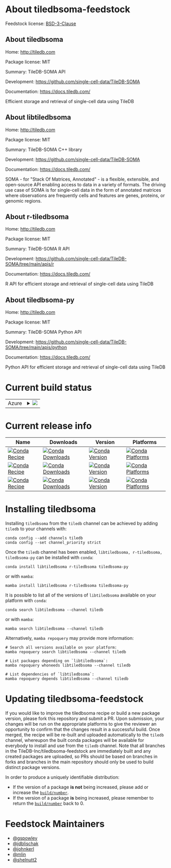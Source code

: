About tiledbsoma-feedstock
==========================

Feedstock license: [BSD-3-Clause](https://github.com/TileDB-Inc/tiledbsoma-feedstock/blob/main/LICENSE.txt)


About tiledbsoma
----------------

Home: http://tiledb.com

Package license: MIT

Summary: TileDB-SOMA API

Development: https://github.com/single-cell-data/TileDB-SOMA

Documentation: https://docs.tiledb.com/

Efficient storage and retrieval of single-cell data using TileDB

About libtiledbsoma
-------------------

Home: http://tiledb.com

Package license: MIT

Summary: TileDB-SOMA C++ library

Development: https://github.com/single-cell-data/TileDB-SOMA

Documentation: https://docs.tiledb.com/

SOMA - for "Stack Of Matrices, Annotated" - is a flexible, extensible, and open-source API enabling access to data in a variety of formats. The driving use case of SOMA is for single-cell data in the form of annotated matrices where observations are frequently cells and features are genes, proteins, or genomic regions.

About r-tiledbsoma
------------------

Home: http://tiledb.com

Package license: MIT

Summary: TileDB-SOMA R API

Development: https://github.com/single-cell-data/TileDB-SOMA/tree/main/apis/r

Documentation: https://docs.tiledb.com/

R API for efficient storage and retrieval of single-cell data using TileDB

About tiledbsoma-py
-------------------

Home: http://tiledb.com

Package license: MIT

Summary: TileDB-SOMA Python API

Development: https://github.com/single-cell-data/TileDB-SOMA/tree/main/apis/python

Documentation: https://docs.tiledb.com/

Python API for efficient storage and retrieval of single-cell data using TileDB

Current build status
====================


<table>
    
  <tr>
    <td>Azure</td>
    <td>
      <details>
        <summary>
          <a href="https://dev.azure.com/TileDB-Inc/CI/_build/latest?definitionId=43&branchName=main">
            <img src="https://dev.azure.com/TileDB-Inc/CI/_apis/build/status/tiledbsoma-feedstock?branchName=main">
          </a>
        </summary>
        <table>
          <thead><tr><th>Variant</th><th>Status</th></tr></thead>
          <tbody><tr>
              <td>linux_64_fmt10spdlog1.12</td>
              <td>
                <a href="https://dev.azure.com/TileDB-Inc/CI/_build/latest?definitionId=43&branchName=main">
                  <img src="https://dev.azure.com/TileDB-Inc/CI/_apis/build/status/tiledbsoma-feedstock?branchName=main&jobName=linux&configuration=linux%20linux_64_fmt10spdlog1.12" alt="variant">
                </a>
              </td>
            </tr><tr>
              <td>linux_64_fmt9spdlog1.11</td>
              <td>
                <a href="https://dev.azure.com/TileDB-Inc/CI/_build/latest?definitionId=43&branchName=main">
                  <img src="https://dev.azure.com/TileDB-Inc/CI/_apis/build/status/tiledbsoma-feedstock?branchName=main&jobName=linux&configuration=linux%20linux_64_fmt9spdlog1.11" alt="variant">
                </a>
              </td>
            </tr><tr>
              <td>linux_aarch64_fmt10spdlog1.12</td>
              <td>
                <a href="https://dev.azure.com/TileDB-Inc/CI/_build/latest?definitionId=43&branchName=main">
                  <img src="https://dev.azure.com/TileDB-Inc/CI/_apis/build/status/tiledbsoma-feedstock?branchName=main&jobName=linux&configuration=linux%20linux_aarch64_fmt10spdlog1.12" alt="variant">
                </a>
              </td>
            </tr><tr>
              <td>linux_aarch64_fmt9spdlog1.11</td>
              <td>
                <a href="https://dev.azure.com/TileDB-Inc/CI/_build/latest?definitionId=43&branchName=main">
                  <img src="https://dev.azure.com/TileDB-Inc/CI/_apis/build/status/tiledbsoma-feedstock?branchName=main&jobName=linux&configuration=linux%20linux_aarch64_fmt9spdlog1.11" alt="variant">
                </a>
              </td>
            </tr><tr>
              <td>osx_64</td>
              <td>
                <a href="https://dev.azure.com/TileDB-Inc/CI/_build/latest?definitionId=43&branchName=main">
                  <img src="https://dev.azure.com/TileDB-Inc/CI/_apis/build/status/tiledbsoma-feedstock?branchName=main&jobName=osx&configuration=osx%20osx_64_" alt="variant">
                </a>
              </td>
            </tr><tr>
              <td>osx_arm64</td>
              <td>
                <a href="https://dev.azure.com/TileDB-Inc/CI/_build/latest?definitionId=43&branchName=main">
                  <img src="https://dev.azure.com/TileDB-Inc/CI/_apis/build/status/tiledbsoma-feedstock?branchName=main&jobName=osx&configuration=osx%20osx_arm64_" alt="variant">
                </a>
              </td>
            </tr>
          </tbody>
        </table>
      </details>
    </td>
  </tr>
</table>

Current release info
====================

| Name | Downloads | Version | Platforms |
| --- | --- | --- | --- |
| [![Conda Recipe](https://img.shields.io/badge/recipe-libtiledbsoma-green.svg)](https://anaconda.org/tiledb/libtiledbsoma) | [![Conda Downloads](https://img.shields.io/conda/dn/tiledb/libtiledbsoma.svg)](https://anaconda.org/tiledb/libtiledbsoma) | [![Conda Version](https://img.shields.io/conda/vn/tiledb/libtiledbsoma.svg)](https://anaconda.org/tiledb/libtiledbsoma) | [![Conda Platforms](https://img.shields.io/conda/pn/tiledb/libtiledbsoma.svg)](https://anaconda.org/tiledb/libtiledbsoma) |
| [![Conda Recipe](https://img.shields.io/badge/recipe-r--tiledbsoma-green.svg)](https://anaconda.org/tiledb/r-tiledbsoma) | [![Conda Downloads](https://img.shields.io/conda/dn/tiledb/r-tiledbsoma.svg)](https://anaconda.org/tiledb/r-tiledbsoma) | [![Conda Version](https://img.shields.io/conda/vn/tiledb/r-tiledbsoma.svg)](https://anaconda.org/tiledb/r-tiledbsoma) | [![Conda Platforms](https://img.shields.io/conda/pn/tiledb/r-tiledbsoma.svg)](https://anaconda.org/tiledb/r-tiledbsoma) |
| [![Conda Recipe](https://img.shields.io/badge/recipe-tiledbsoma--py-green.svg)](https://anaconda.org/tiledb/tiledbsoma-py) | [![Conda Downloads](https://img.shields.io/conda/dn/tiledb/tiledbsoma-py.svg)](https://anaconda.org/tiledb/tiledbsoma-py) | [![Conda Version](https://img.shields.io/conda/vn/tiledb/tiledbsoma-py.svg)](https://anaconda.org/tiledb/tiledbsoma-py) | [![Conda Platforms](https://img.shields.io/conda/pn/tiledb/tiledbsoma-py.svg)](https://anaconda.org/tiledb/tiledbsoma-py) |

Installing tiledbsoma
=====================

Installing `tiledbsoma` from the `tiledb` channel can be achieved by adding `tiledb` to your channels with:

```
conda config --add channels tiledb
conda config --set channel_priority strict
```

Once the `tiledb` channel has been enabled, `libtiledbsoma, r-tiledbsoma, tiledbsoma-py` can be installed with `conda`:

```
conda install libtiledbsoma r-tiledbsoma tiledbsoma-py
```

or with `mamba`:

```
mamba install libtiledbsoma r-tiledbsoma tiledbsoma-py
```

It is possible to list all of the versions of `libtiledbsoma` available on your platform with `conda`:

```
conda search libtiledbsoma --channel tiledb
```

or with `mamba`:

```
mamba search libtiledbsoma --channel tiledb
```

Alternatively, `mamba repoquery` may provide more information:

```
# Search all versions available on your platform:
mamba repoquery search libtiledbsoma --channel tiledb

# List packages depending on `libtiledbsoma`:
mamba repoquery whoneeds libtiledbsoma --channel tiledb

# List dependencies of `libtiledbsoma`:
mamba repoquery depends libtiledbsoma --channel tiledb
```




Updating tiledbsoma-feedstock
=============================

If you would like to improve the tiledbsoma recipe or build a new
package version, please fork this repository and submit a PR. Upon submission,
your changes will be run on the appropriate platforms to give the reviewer an
opportunity to confirm that the changes result in a successful build. Once
merged, the recipe will be re-built and uploaded automatically to the
`tiledb` channel, whereupon the built conda packages will be available for
everybody to install and use from the `tiledb` channel.
Note that all branches in the TileDB-Inc/tiledbsoma-feedstock are
immediately built and any created packages are uploaded, so PRs should be based
on branches in forks and branches in the main repository should only be used to
build distinct package versions.

In order to produce a uniquely identifiable distribution:
 * If the version of a package **is not** being increased, please add or increase
   the [``build/number``](https://docs.conda.io/projects/conda-build/en/latest/resources/define-metadata.html#build-number-and-string).
 * If the version of a package **is** being increased, please remember to return
   the [``build/number``](https://docs.conda.io/projects/conda-build/en/latest/resources/define-metadata.html#build-number-and-string)
   back to 0.

Feedstock Maintainers
=====================

* [@gspowley](https://github.com/gspowley/)
* [@jdblischak](https://github.com/jdblischak/)
* [@johnkerl](https://github.com/johnkerl/)
* [@mlin](https://github.com/mlin/)
* [@shelnutt2](https://github.com/shelnutt2/)

